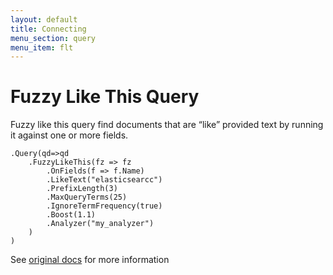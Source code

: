 ```yaml
---
layout: default
title: Connecting
menu_section: query
menu_item: flt
---
```



# Fuzzy Like This Query
Fuzzy like this query find documents that are “like” provided text by running it against one or more fields.

	.Query(qd=>qd
		.FuzzyLikeThis(fz => fz
			.OnFields(f => f.Name)
			.LikeText("elasticsearcc")
			.PrefixLength(3)
			.MaxQueryTerms(25)
			.IgnoreTermFrequency(true)
			.Boost(1.1)
			.Analyzer("my_analyzer")
		)
	)

See [original docs](http://www.elasticsearch.org/guide/reference/query-dsl/flt-query.html) for more information

